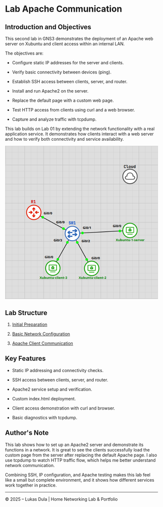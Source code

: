 # Lab Apache Communication

## Introduction and Objectives

This second lab in GNS3 demonstrates the deployment of an Apache web server on Xubuntu and client access within an internal LAN.

The objectives are:

- Configure static IP addresses for the server and clients.
    
- Verify basic connectivity between devices (ping).
    
- Establish SSH access between clients, server, and router.
    
- Install and run Apache2 on the server.
    
- Replace the default page with a custom web page.
    
- Test HTTP access from clients using curl and a web browser.
    
- Capture and analyze traffic with tcpdump.
    

This lab builds on Lab 01 by extending the network functionality with a real application service. It demonstrates how clients interact with a web server and how to verify both connectivity and service availability.



![Typology-map](images/Pasted%20image%2020251003012203.png)


## Lab Structure

1. [Initial Preparation](01-initial-preparation.md)
    
2. [Basic Network Configuration](02-basic-network-configuration.md)
    
3.  [Apache Client Communication](03-apache-client-communication.md)

## Key Features

- Static IP addressing and connectivity checks.
    
- SSH access between clients, server, and router.
    
- Apache2 service setup and verification.
    
- Custom index.html deployment.
    
- Client access demonstration with curl and browser.
    
- Basic diagnostics with tcpdump.
    

## Author's Note

This lab shows how to set up an Apache2 server and demonstrate its functions in a network. It is great to see the clients successfully load the custom page from the server after replacing the default Apache page. I also use tcpdump to watch HTTP traffic flow, which helps me better understand network communication.

Combining SSH, IP configuration, and Apache testing makes this lab feel like a small but complete environment, and it shows how different services work together in practice.

---


© 2025 – Lukas Dula | Home Networking Lab & Portfolio
